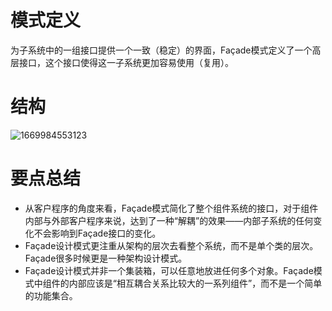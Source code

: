 # 模式定义

为子系统中的一组接口提供一个一致（稳定）的界面，Façade模式定义了一个高层接口，这个接口使得这一子系统更加容易使用（复用）。

# 结构

![1669984553123](image/summary/1669984553123.png)

# 要点总结

* 从客户程序的角度来看，Façade模式简化了整个组件系统的接口，对于组件内部与外部客户程序来说，达到了一种“解耦”的效果——内部子系统的任何变化不会影响到Façade接口的变化。
* Façade设计模式更注重从架构的层次去看整个系统，而不是单个类的层次。Façade很多时候更是一种架构设计模式。
* Façade设计模式并非一个集装箱，可以任意地放进任何多个对象。Façade模式中组件的内部应该是“相互耦合关系比较大的一系列组件”，而不是一个简单的功能集合。
